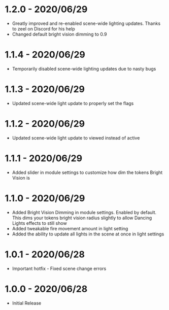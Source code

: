 # 1.2.0 - 2020/06/29

* Greatly improved and re-enabled scene-wide lighting updates. Thanks to zeel on Discord for his help
* Changed default bright vision dimming to 0.9

# 1.1.4 - 2020/06/29

* Temporarily disabled scene-wide lighting updates due to nasty bugs

# 1.1.3 - 2020/06/29

* Updated scene-wide light update to properly set the flags

# 1.1.2 - 2020/06/29

* Updated scene-wide light update to viewed instead of active

# 1.1.1 - 2020/06/29

* Added slider in module settings to customize how dim the tokens Bright Vision is

# 1.1.0 - 2020/06/29

* Added Bright Vision Dimming in module settings. Enabled by default. This dims your tokens bright vision radius slightly to allow Dancing Lights effects to still show
* Added tweakable fire movement amount in light setting
* Added the ability to update all lights in the scene at once in light settings 

# 1.0.1 - 2020/06/28

* Important hotfix - Fixed scene change errors

# 1.0.0 - 2020/06/28

* Initial Release


